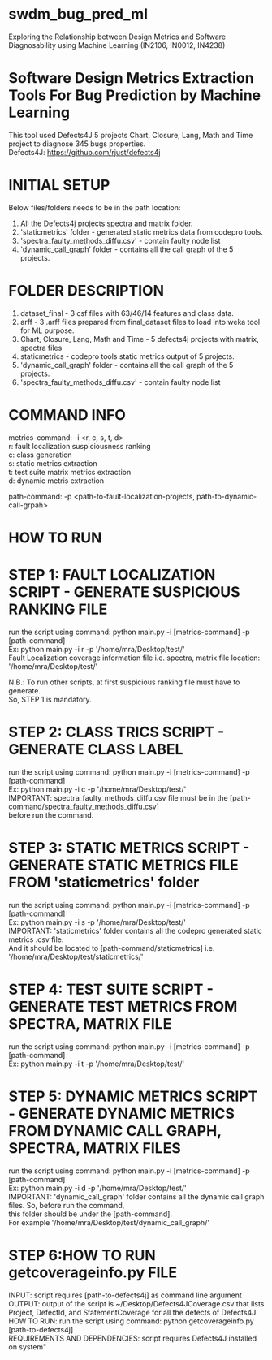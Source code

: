 # swdm_bug_pred_ml  
Exploring the Relationship between Design Metrics and Software Diagnosability using Machine Learning (IN2106, IN0012, IN4238)  
# Software Design Metrics Extraction Tools For Bug Prediction by Machine Learning  
This tool used Defects4J 5 projects Chart, Closure, Lang, Math and Time project to diagnose 345 bugs properties.  
Defects4J: https://github.com/rjust/defects4j  

# INITIAL SETUP
Below files/folders needs to be in the path location:  

1. All the Defects4j projects spectra and matrix folder.  
2. 'staticmetrics' folder - generated static metrics data from codepro tools.  
3. 'spectra_faulty_methods_diffu.csv' - contain faulty node list  
4. 'dynamic_call_graph' folder - contains all the call graph of the 5 projects.

# FOLDER DESCRIPTION
1. dataset_final - 3 csf files with 63/46/14 features and class data.  
2. arff - 3 .arff files prepared from final_dataset files to load into weka tool for ML purpose.  
3. Chart, Closure, Lang, Math and Time - 5 defects4j projects with matrix, spectra files  
4. staticmetrics - codepro tools static metrics output of 5 projects.  
5. 'dynamic_call_graph' folder - contains all the call graph of the 5 projects.
6. 'spectra_faulty_methods_diffu.csv' - contain faulty node list  

# COMMAND INFO    
metrics-command: -i <r, c, s, t, d>    
r: fault localization suspiciousness ranking  
c: class generation  
s: static metrics extraction  
t: test suite matrix metrics extraction  
d: dynamic metris extraction  

path-command: -p <path-to-fault-localization-projects, path-to-dynamic-call-grpah>  

# HOW TO RUN 
# STEP 1: FAULT LOCALIZATION SCRIPT - GENERATE SUSPICIOUS RANKING FILE  
 run the script using command: python main.py -i [metrics-command] -p [path-command]      
 Ex: python main.py -i r -p '/home/mra/Desktop/test/'  
 Fault Localization coverage information file i.e. spectra, matrix file location: '/home/mra/Desktop/test/'  
 
 N.B.: To run other scripts, at first suspicious ranking file must have to generate.  
       So, STEP 1 is mandatory.  
 
# STEP 2: CLASS TRICS SCRIPT - GENERATE CLASS LABEL
  run the script using command: python main.py -i [metrics-command] -p [path-command]   
  Ex: python main.py -i c -p '/home/mra/Desktop/test/'  
  IMPORTANT: spectra_faulty_methods_diffu.csv file must be in the [path-command/spectra_faulty_methods_diffu.csv]   
  before run the command.  
  
# STEP 3: STATIC METRICS SCRIPT - GENERATE STATIC METRICS FILE FROM 'staticmetrics' folder
  run the script using command: python main.py -i [metrics-command] -p [path-command]    
  Ex: python main.py -i s -p '/home/mra/Desktop/test/'  
  IMPORTANT: 'staticmetrics' folder contains all the codepro generated static metrics .csv file.  
            And it should be located to [path-command/staticmetrics] i.e. '/home/mra/Desktop/test/staticmetrics/'  

# STEP 4: TEST SUITE SCRIPT - GENERATE TEST METRICS FROM SPECTRA, MATRIX FILE
  run the script using command: python main.py -i [metrics-command] -p [path-command]    
  Ex: python main.py -i t -p '/home/mra/Desktop/test/'  
  
# STEP 5: DYNAMIC METRICS SCRIPT - GENERATE DYNAMIC METRICS FROM DYNAMIC CALL GRAPH, SPECTRA, MATRIX FILES
  run the script using command: python main.py -i [metrics-command] -p [path-command]     
  Ex: python main.py -i d -p '/home/mra/Desktop/test/'    
  IMPORTANT: 'dynamic_call_graph' folder contains all the dynamic call graph files. So, before run the command,   
  this folder should be under the [path-command].    
  For example '/home/mra/Desktop/test/dynamic_call_graph/'  

# STEP 6:HOW TO RUN getcoverageinfo.py FILE
INPUT: script requires [path-to-defects4j] as command line argument  
OUTPUT: output of the script is ~/Desktop/Defects4JCoverage.csv that lists Project, DefectId, and StatementCoverage for all the defects of Defects4J  
HOW TO RUN: run the script using command: python getcoverageinfo.py [path-to-defects4j]    
 REQUIREMENTS AND DEPENDENCIES: script requires Defects4J installed on system"  
